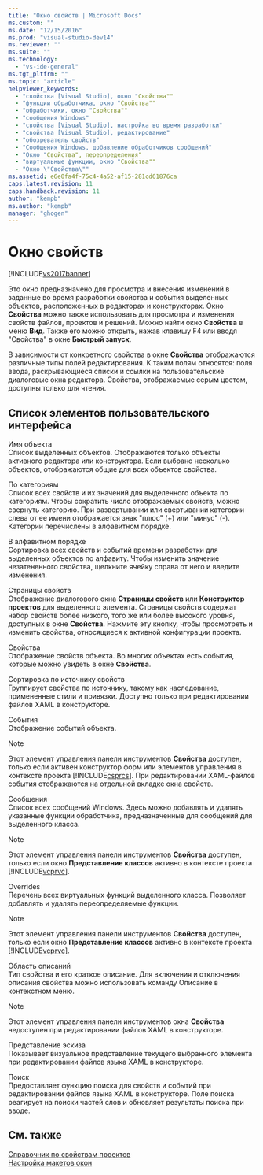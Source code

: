 ```yaml
---
title: "Окно свойств | Microsoft Docs"
ms.custom: ""
ms.date: "12/15/2016"
ms.prod: "visual-studio-dev14"
ms.reviewer: ""
ms.suite: ""
ms.technology: 
  - "vs-ide-general"
ms.tgt_pltfrm: ""
ms.topic: "article"
helpviewer_keywords: 
  - "свойства [Visual Studio], окно "Свойства""
  - "функции обработчика, окно "Свойства""
  - "обработчики, окно "Свойства""
  - "сообщения Windows"
  - "свойства [Visual Studio], настройка во время разработки"
  - "свойства [Visual Studio], редактирование"
  - "обозреватель свойств"
  - "Сообщения Windows, добавление обработчиков сообщений"
  - "Окно "Свойства", переопределения"
  - "виртуальные функции, окно "Свойства""
  - "Окно \"Свойства\""
ms.assetid: e6e0fa4f-75c4-4a52-af15-281cd61876ca
caps.latest.revision: 11
caps.handback.revision: 11
author: "kempb"
ms.author: "kempb"
manager: "ghogen"
---
```

# Окно свойств
[!INCLUDE[vs2017banner](../../code-quality/includes/vs2017banner.md)]

Это окно предназначено для просмотра и внесения изменений в заданные во время разработки свойства и события выделенных объектов, расположенных в редакторах и конструкторах.  Окно **Свойства** можно также использовать для просмотра и изменения свойств файлов, проектов и решений.  Можно найти окно **Свойства** в меню **Вид**.  Также его можно открыть, нажав клавишу F4 или вводя "Свойства" в окне **Быстрый запуск**.  
  
 В зависимости от конкретного свойства в окне **Свойства** отображаются различные типы полей редактирования.  К таким полям относятся: поля ввода, раскрывающиеся списки и ссылки на пользовательские диалоговые окна редактора.  Свойства, отображаемые серым цветом, доступны только для чтения.  
  
## Список элементов пользовательского интерфейса  
 Имя объекта  
 Список выделенных объектов.  Отображаются только объекты активного редактора или конструктора.  Если выбрано несколько объектов, отображаются общие для всех объектов свойства.  
  
 По категориям  
 Список всех свойств и их значений для выделенного объекта по категориям.  Чтобы сократить число отображаемых свойств, можно свернуть категорию.  При развертывании или свертывании категории слева от ее имени отображается знак "плюс" \(\+\) или "минус" \(\-\).  Категории перечислены в алфавитном порядке.  
  
 В алфавитном порядке  
 Сортировка всех свойств и событий времени разработки для выделенных объектов по алфавиту.  Чтобы изменить значение незатененного свойства, щелкните ячейку справа от него и введите изменения.  
  
 Страницы свойств  
 Отображение диалогового окна **Страницы свойств** или **Конструктор проектов** для выделенного элемента.  Страницы свойств содержат набор свойств более низкого, того же или более высокого уровня, доступных в окне **Свойства**.  Нажмите эту кнопку, чтобы просмотреть и изменить свойства, относящиеся к активной конфигурации проекта.  
  
 Свойства  
 Отображение свойств объекта.  Во многих объектах есть события, которые можно увидеть в окне **Свойства**.  
  
 Сортировка по источнику свойств  
 Группирует свойства по источнику, такому как наследование, примененные стили и привязки.  Доступно только при редактировании файлов XAML в конструкторе.  
  
 События  
 Отображение событий объекта.  
  
> [!NOTE]
>  Этот элемент управления панели инструментов **Свойства** доступен, только если активен конструктор форм или элементов управления в контексте проекта [!INCLUDE[csprcs](../../data-tools/includes/csprcs_md.md)].  При редактировании XAML\-файлов события отображаются на отдельной вкладке окна свойств.  
  
 Сообщения  
 Список всех сообщений Windows.  Здесь можно добавлять и удалять указанные функции обработчика, предназначенные для сообщений для выделенного класса.  
  
> [!NOTE]
>  Этот элемент управления панели инструментов **Свойства** доступен, только если окно **Представление классов** активно в контексте проекта [!INCLUDE[vcprvc](../../debugger/includes/vcprvc_md.md)].  
  
 Overrides  
 Перечень всех виртуальных функций выделенного класса. Позволяет добавлять и удалять переопределяемые функции.  
  
> [!NOTE]
>  Этот элемент управления панели инструментов **Свойства** доступен, только если окно **Представление классов** активно в контексте проекта [!INCLUDE[vcprvc](../../debugger/includes/vcprvc_md.md)].  
  
 Область описаний  
 Тип свойства и его краткое описание.  Для включения и отключения описания свойства можно использовать команду Описание в контекстном меню.  
  
> [!NOTE]
>  Этот элемент управления панели инструментов окна **Свойства** недоступен при редактировании файлов XAML в конструкторе.  
  
 Представление эскиза  
 Показывает визуальное представление текущего выбранного элемента при редактировании файлов языка XAML в конструкторе.  
  
 Поиск  
 Предоставляет функцию поиска для свойств и событий при редактировании файлов языка XAML в конструкторе.  Поле поиска реагирует на поиски частей слов и обновляет результаты поиска при вводе.  
  
## См. также  
 [Справочник по свойствам проектов](../../ide/reference/project-properties-reference.md)   
 [Настройка макетов окон](../../ide/customizing-window-layouts-in-visual-studio.md)
